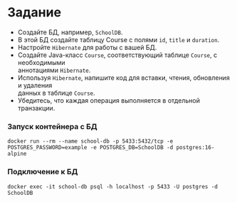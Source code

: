 # Задание

* Создайте БД, например, `SchoolDB`.
* В этой БД создайте таблицу Course с полями `id`, `title` и `duration`.
* Настройте `Hibernate` для работы с вашей БД.
* Создайте Java-класс `Course`, соответствующий таблице `Course`, с необходимыми \
аннотациями `Hibernate`.
* Используя `Hibernate`, напишите код для вставки, чтения, обновления и удаления \
данных в таблице `Course`.
* Убедитесь, что каждая операция выполняется в отдельной транзакции.

### Запуск контейнера с БД
```shell
docker run --rm --name school-db -p 5433:5432/tcp -e POSTGRES_PASSWORD=example -e POSTGRES_DB=SchoolDB -d postgres:16-alpine
```

### Подключение к БД
```shell
docker exec -it school-db psql -h localhost -p 5433 -U postgres -d SchoolDB
```
